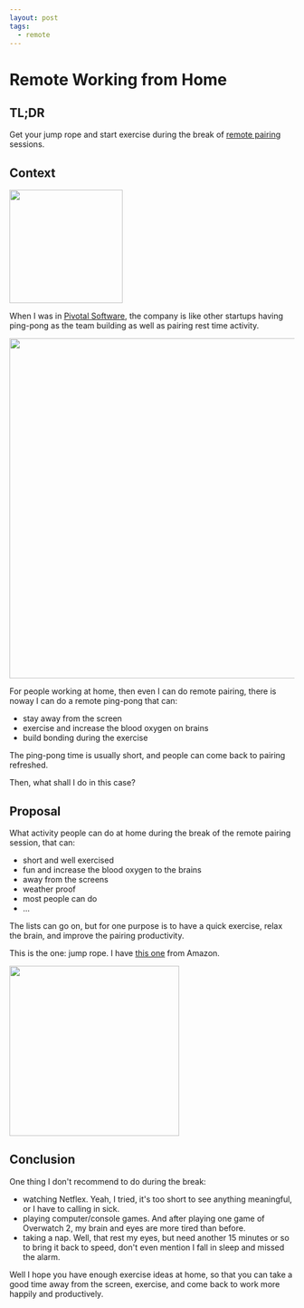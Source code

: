 ```yaml
---
layout: post
tags:
  - remote
--- 
```


# Remote Working from Home

## TL;DR

Get your jump rope and start exercise during the break of [remote pairing](2023-07-07-remote-pairing.md) sessions.

## Context

<img src="https://upload.wikimedia.org/wikipedia/commons/thumb/6/6b/Pivotal_Software_logo.svg/440px-Pivotal_Software_logo.svg.png" width=200/>

When I was in [Pivotal Software](https://en.wikipedia.org/wiki/Pivotal_Software), the company is like other startups having ping-pong as the team building as well as pairing rest time activity.

<img src="https://img.youtube.com/vi/yxMgJdx1KWM/maxresdefault.jpg" width=600/>

For people working at home, then even I can do remote pairing, there is noway I can do a remote ping-pong that can:
- stay away from the screen
- exercise and increase the blood oxygen on brains
- build bonding during the exercise

The ping-pong time is usually short, and people can come back to pairing refreshed.

Then, what shall I do in this case?

## Proposal

What activity people can do at home during the break of the remote pairing session, that can:
- short and well exercised
- fun and increase the blood oxygen to the brains
- away from the screens
- weather proof
- most people can do
- ...

The lists can go on, but for one purpose is to have a quick exercise, relax the brain, and improve the pairing productivity.

This is the one: jump rope. 
I have [this one](https://www.amazon.com/dp/B0B8YCPCNM?psc=1&ref=ppx_yo2ov_dt_b_product_details) from Amazon.

<img src="https://m.media-amazon.com/images/I/719dODV8vqL._AC_SX679_.jpg" width=300/>

## Conclusion

One thing I don't recommend to do during the break:
- watching Netflex. Yeah, I tried, it's too short to see anything meaningful, or I have to calling in sick.
- playing computer/console games. And after playing one game of Overwatch 2, my brain and eyes are more tired than before.
- taking a nap. Well, that rest my eyes, but need another 15 minutes or so to bring it back to speed, don't even mention I fall in sleep and missed the alarm.

Well I hope you have enough exercise ideas at home, so that you can take a good time away from the screen, exercise, and come back to work more happily and productively.
